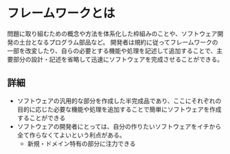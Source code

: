 # フレームワークとは
問題に取り組むための概念や方法を体系化した枠組みのことや、ソフトウェア開発の土台となるプログラム部品など。
開発者は規約に従ってフレームワークの一部を改変したり、自らの必要とする機能や処理を記述して追加することで、主要部分の設計・記述を省略して迅速にソフトウェアを完成させることができる。

## 詳細
- ソフトウェアの汎用的な部分を作成した半完成品であり、ここにそれぞれの目的に応じた必要な機能や処理を追加することで簡単にソフトウェアを作成することができる
- ソフトウェアの開発者にとっては、自分の作りたいソフトウェアをイチから全て作らなくてよいという利点がある。
  - 新規・ドメイン特有の部分に注力できる

